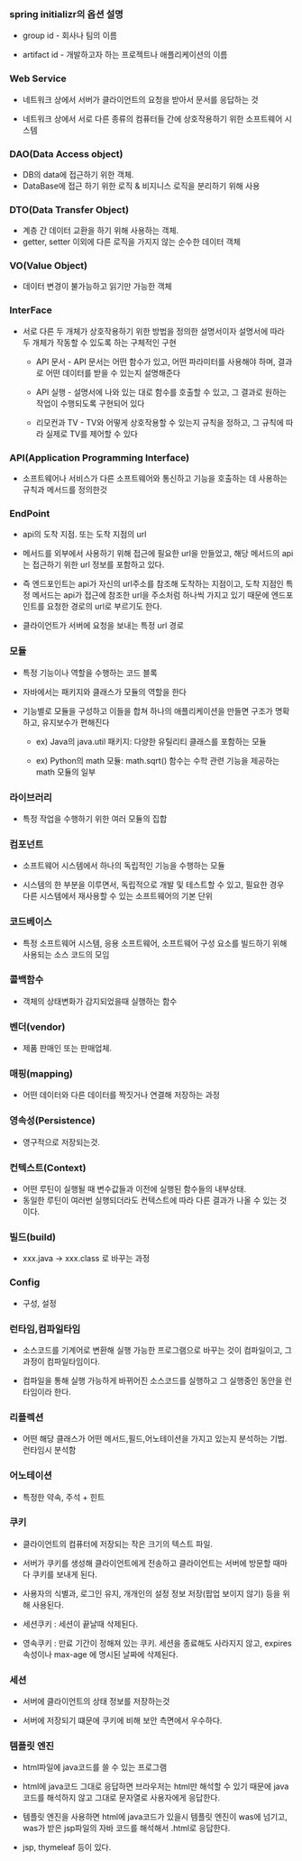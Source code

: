 ### spring initializr의 옵션 설명

* group id - 회사나 팀의 이름

* artifact id - 개발하고자 하는 프로젝트나 애플리케이션의 이름

### Web Service

* 네트워크 상에서 서버가 클라이언트의 요청을 받아서 문서를 응답하는 것

* 네트워크 상에서 서로 다른 종류의 컴퓨터들 간에 상호작용하기 위한 소프트웨어 시스템

### DAO(Data Access object)

* DB의 data에 접근하기 위한 객체.
* DataBase에 접근 하기 위한 로직 & 비지니스 로직을 분리하기 위해 사용

### DTO(Data Transfer Object)

* 계층 간 데이터 교환을 하기 위해 사용하는 객체.
* getter, setter 이외에 다른 로직을 가지지 않는 순수한 데이터 객체

### VO(Value Object)

* 데이터 변경이 불가능하고 읽기만 가능한 객체

### InterFace

* 서로 다른 두 개체가 상호작용하기 위한 방법을 정의한 설명서이자 설명서에 따라 두 개체가 작동할 수 있도록 하는 구체적인 구현

  - API 문서 - API 문서는 어떤 함수가 있고, 어떤 파라미터를 사용해야 하며, 결과로 어떤 데이터를 받을 수 있는지 설명해준다

  - API 실행 - 설명서에 나와 있는 대로 함수를 호출할 수 있고, 그 결과로 원하는 작업이 수행되도록 구현되어 있다
 
  - 리모컨과 TV - TV와 어떻게 상호작용할 수 있는지 규칙을 정하고, 그 규칙에 따라 실제로 TV를 제어할 수 있다

### API(Application Programming Interface)

* 소프트웨어나 서비스가 다른 소프트웨어와 통신하고 기능을 호출하는 데 사용하는 규칙과 메서드를 정의한것

### EndPoint

* api의 도착 지점. 또는 도착 지점의 url

* 메서드를 외부에서 사용하기 위해 접근에 필요한 url을 만들었고, 해당 메서드의 api는 접근하기 위한 url 정보를 포함하고 있다. 

* 즉 엔드포인트는 api가 자신의 url주소를 참조해 도착하는 지점이고, 도착 지점인 특정 메서드는 api가 접근에 참조한 url을 주소처럼 하나씩 가지고 있기 때문에 엔드포인트를 요청한 경로의 url로 부르기도 한다. 

* 클라이언트가 서버에 요청을 보내는 특정 url 경로

### 모듈 
  
* 특정 기능이나 역할을 수행하는 코드 블록

* 자바에서는 패키지와 클래스가 모듈의 역할을 한다
  
* 기능별로 모듈을 구성하고 이들을 합쳐 하나의 애플리케이션을 만들면 구조가 명확하고, 유지보수가 편해진다

  - ex) Java의 java.util 패키지: 다양한 유틸리티 클래스를 포함하는 모듈
 
  - ex) Python의 math 모듈: math.sqrt() 함수는 수학 관련 기능을 제공하는 math 모듈의 일부


### 라이브러리

* 특정 작업을 수행하기 위한 여러 모듈의 집합
 

### 컴포넌트

* 소프트웨어 시스템에서 하나의 독립적인 기능을 수행하는 모듈

* 시스템의 한 부분을 이루면서, 독립적으로 개발 및 테스트할 수 있고, 필요한 경우 다른 시스템에서 재사용할 수 있는 소프트웨어의 기본 단위

### 코드베이스

* 특정 소프트웨어 시스템, 응용 소프트웨어, 소프트웨어 구성 요소를 빌드하기 위해 사용되는 소스 코드의 모임

### 콜백함수 

* 객체의 상태변화가 감지되었을때 실행하는 함수

### 벤더(vendor) 

* 제품 판매인 또는 판매업체.

### 매핑(mapping) 

* 어떤 데이터와 다른 데이터를 짝짓거나 연결해 저장하는 과정

### 영속성(Persistence)

* 영구적으로 저장되는것.

### 컨텍스트(Context)

* 어떤 루틴이 실행될 때 변수값들과 이전에 실행된 함수들의 내부상태.
* 동일한 루틴이 여러번 실행되더라도 컨텍스트에 따라 다른 결과가 나올 수 있는 것이다.

### 빌드(build)

* xxx.java -> xxx.class 로 바꾸는 과정

### Config

* 구성, 설정

### 런타임,컴파일타임

* 소스코드를 기계어로 변환해 실행 가능한 프로그램으로 바꾸는 것이 컴파일이고, 그 과정이 컴파일타임이다.

* 컴파일을 통해 실행 가능하게 바뀌어진 소스코드를 실행하고 그 실행중인 동안을 런타임이라 한다.

### 리플렉션

* 어떤 해당 클래스가 어떤 메서드,필드,어노테이션을 가지고 있는지 분석하는 기법. 런타임시 분석함

### 어노테이션

* 특정한 약속, 주석 + 힌트

### 쿠키

* 클라이언트의 컴퓨터에 저장되는 작은 크기의 텍스트 파일.

* 서버가 쿠키를 생성해 클라이언트에게 전송하고 클라이언트는 서버에 방문할 때마다 쿠키를 보내게 된다.

* 사용자의 식별과, 로그인 유지, 개개인의 설정 정보 저장(팝업 보이지 않기) 등을 위해 사용된다.

* 세션쿠키 : 세션이 끝날때 삭제된다.

* 영속쿠키 : 만료 기간이 정해져 있는 쿠키. 세션을 종료해도 사라지지 않고, expires 속성이나 max-age 에 명시된 날짜에 삭제된다.

### 세션

* 서버에 클라이언트의 상태 정보를 저장하는것

* 서버에 저장되기 떄문에 쿠키에 비해 보안 측면에서 우수하다.

### 템플릿 엔진

* html파일에 java코드를 쓸 수 있는 프로그램

* html에 java코드 그대로 응답하면 브라우저는 html만 해석할 수 있기 때문에 java코드를 해석하지 않고 그대로 문자열로 사용자에게 응답한다.

* 템플릿 엔진을 사용하면 html에 java코드가 있을시 템플릿 엔진이 was에 넘기고, was가 받은 jsp파일의 자바 코드를 해석해서 .html로 응답한다.

* jsp, thymeleaf 등이 있다.
